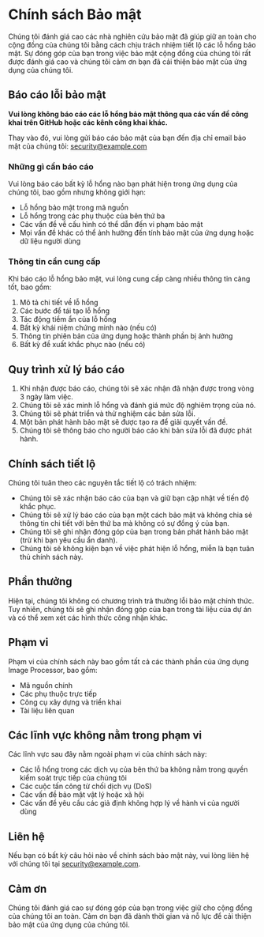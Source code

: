# Chính sách Bảo mật

Chúng tôi đánh giá cao các nhà nghiên cứu bảo mật đã giúp giữ an toàn cho cộng đồng của chúng tôi bằng cách chịu trách nhiệm tiết lộ các lỗ hổng bảo mật. Sự đóng góp của bạn trong việc bảo mật cộng đồng của chúng tôi rất được đánh giá cao và chúng tôi cảm ơn bạn đã cải thiện bảo mật của ứng dụng của chúng tôi.

## Báo cáo lỗi bảo mật

**Vui lòng không báo cáo các lỗ hổng bảo mật thông qua các vấn đề công khai trên GitHub hoặc các kênh công khai khác.**

Thay vào đó, vui lòng gửi báo cáo bảo mật của bạn đến địa chỉ email bảo mật của chúng tôi: [security@example.com](mailto:security@example.com)

### Những gì cần báo cáo

Vui lòng báo cáo bất kỳ lỗ hổng nào bạn phát hiện trong ứng dụng của chúng tôi, bao gồm nhưng không giới hạn:

- Lỗ hổng bảo mật trong mã nguồn
- Lỗ hổng trong các phụ thuộc của bên thứ ba
- Các vấn đề về cấu hình có thể dẫn đến vi phạm bảo mật
- Mọi vấn đề khác có thể ảnh hưởng đến tính bảo mật của ứng dụng hoặc dữ liệu người dùng

### Thông tin cần cung cấp

Khi báo cáo lỗ hổng bảo mật, vui lòng cung cấp càng nhiều thông tin càng tốt, bao gồm:

1. Mô tả chi tiết về lỗ hổng
2. Các bước để tái tạo lỗ hổng
3. Tác động tiềm ẩn của lỗ hổng
4. Bất kỳ khái niệm chứng minh nào (nếu có)
5. Thông tin phiên bản của ứng dụng hoặc thành phần bị ảnh hưởng
6. Bất kỳ đề xuất khắc phục nào (nếu có)

## Quy trình xử lý báo cáo

1. Khi nhận được báo cáo, chúng tôi sẽ xác nhận đã nhận được trong vòng 3 ngày làm việc.
2. Chúng tôi sẽ xác minh lỗ hổng và đánh giá mức độ nghiêm trọng của nó.
3. Chúng tôi sẽ phát triển và thử nghiệm các bản sửa lỗi.
4. Một bản phát hành bảo mật sẽ được tạo ra để giải quyết vấn đề.
5. Chúng tôi sẽ thông báo cho người báo cáo khi bản sửa lỗi đã được phát hành.

## Chính sách tiết lộ

Chúng tôi tuân theo các nguyên tắc tiết lộ có trách nhiệm:

- Chúng tôi sẽ xác nhận báo cáo của bạn và giữ bạn cập nhật về tiến độ khắc phục.
- Chúng tôi sẽ xử lý báo cáo của bạn một cách bảo mật và không chia sẻ thông tin chi tiết với bên thứ ba mà không có sự đồng ý của bạn.
- Chúng tôi sẽ ghi nhận đóng góp của bạn trong bản phát hành bảo mật (trừ khi bạn yêu cầu ẩn danh).
- Chúng tôi sẽ không kiện bạn về việc phát hiện lỗ hổng, miễn là bạn tuân thủ chính sách này.

## Phần thưởng

Hiện tại, chúng tôi không có chương trình trả thưởng lỗi bảo mật chính thức. Tuy nhiên, chúng tôi sẽ ghi nhận đóng góp của bạn trong tài liệu của dự án và có thể xem xét các hình thức công nhận khác.

## Phạm vi

Phạm vi của chính sách này bao gồm tất cả các thành phần của ứng dụng Image Processor, bao gồm:

- Mã nguồn chính
- Các phụ thuộc trực tiếp
- Công cụ xây dựng và triển khai
- Tài liệu liên quan

## Các lĩnh vực không nằm trong phạm vi

Các lĩnh vực sau đây nằm ngoài phạm vi của chính sách này:

- Các lỗ hổng trong các dịch vụ của bên thứ ba không nằm trong quyền kiểm soát trực tiếp của chúng tôi
- Các cuộc tấn công từ chối dịch vụ (DoS)
- Các vấn đề bảo mật vật lý hoặc xã hội
- Các vấn đề yêu cầu các giả định không hợp lý về hành vi của người dùng

## Liên hệ

Nếu bạn có bất kỳ câu hỏi nào về chính sách bảo mật này, vui lòng liên hệ với chúng tôi tại [security@example.com](mailto:security@example.com).

## Cảm ơn

Chúng tôi đánh giá cao sự đóng góp của bạn trong việc giữ cho cộng đồng của chúng tôi an toàn. Cảm ơn bạn đã dành thời gian và nỗ lực để cải thiện bảo mật của ứng dụng của chúng tôi.
